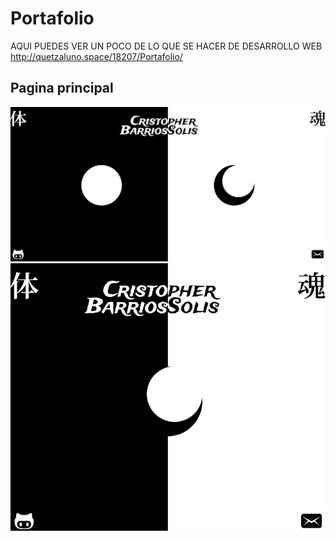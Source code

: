 # Portafolio
AQUI PUEDES VER UN POCO DE LO QUE SE HACER DE DESARROLLO WEB http://quetzaluno.space/18207/Portafolio/
## Pagina principal
![alt text](https://github.com/CristopherBarrios/Portafolio/blob/master/capturas/index.html.png "final")
![alt text](https://github.com/CristopherBarrios/Portafolio/blob/master/capturas/index2.png)

